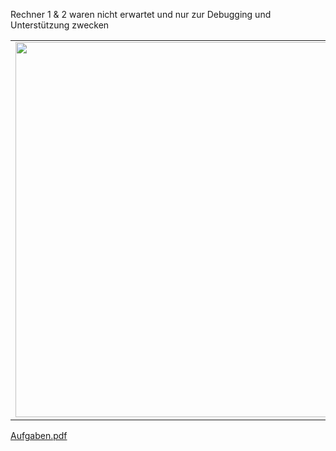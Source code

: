 Rechner 1 & 2 waren nicht erwartet und nur zur Debugging und Unterstützung zwecken
<table>
  <tr>
    <td valign="top"><img src="https://user-images.githubusercontent.com/57621352/226381711-f1fe4a5e-ec32-4c3d-828d-f19220209ec5.PNG" width="600"/></td>
    <td valign="top"><img src="https://user-images.githubusercontent.com/57621352/226381711-f1fe4a5e-ec32-4c3d-828d-f19220209ec5.PNG" width="600"/></td>
    <td valign="top"><img src="https://user-images.githubusercontent.com/57621352/226381699-f0249a82-4dce-489e-be43-71789b81b8e2.PNG" width="600"/></td>
   </tr>
</table>



[Aufgaben.pdf](https://github.com/Lenam0n/KlassenarbeitNo2_Groh/files/11019687/Aufgaben.pdf)
